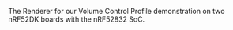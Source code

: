 The Renderer for our Volume Control Profile demonstration on two nRF52DK boards with the nRF52832 SoC.
